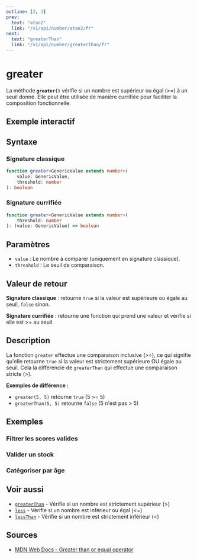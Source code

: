```yaml
---
outline: [2, 3]
prev:
  text: "atan2"
  link: "/v1/api/number/atan2/fr"
next:
  text: "greaterThan"
  link: "/v1/api/number/greaterThan/fr"
---
```


# greater

La méthode **`greater()`** vérifie si un nombre est supérieur ou égal (>=) à un seuil donné. Elle peut être utilisée de manière currifiée pour faciliter la composition fonctionnelle.

## Exemple interactif

<MonacoTSEditor
  src="/v1/api/number/greater/examples/tryout.doc.ts"
  majorVersion="v1"
  height="200px"
/>

## Syntaxe

### Signature classique

```typescript
function greater<GenericValue extends number>(
	value: GenericValue,
	threshold: number
): boolean
```

### Signature currifiée

```typescript
function greater<GenericValue extends number>(
	threshold: number
): (value: GenericValue) => boolean
```

## Paramètres

- `value` : Le nombre à comparer (uniquement en signature classique).
- `threshold` : Le seuil de comparaison.

## Valeur de retour

**Signature classique** : retourne `true` si la valeur est supérieure ou égale au seuil, `false` sinon.

**Signature currifiée** : retourne une fonction qui prend une valeur et vérifie si elle est >= au seuil.

## Description

La fonction `greater` effectue une comparaison inclusive (>=), ce qui signifie qu'elle retourne `true` si la valeur est strictement supérieure OU égale au seuil. Cela la différencie de `greaterThan` qui effectue une comparaison stricte (>).

**Exemples de différence :**
- `greater(5, 5)` retourne `true` (5 >= 5)
- `greaterThan(5, 5)` retourne `false` (5 n'est pas > 5)

## Exemples

### Filtrer les scores valides

<MonacoTSEditor
  	src="/v1/api/number/greater/examples/filterValidScores.doc.ts"
  	majorVersion="v1"
	height="300px"
/>

### Valider un stock

<MonacoTSEditor
  	src="/v1/api/number/greater/examples/validateStock.doc.ts"
  	majorVersion="v1"
	height="800px"
/>

### Catégoriser par âge

<MonacoTSEditor
  	src="/v1/api/number/greater/examples/categorizeByAge.doc.ts"
  	majorVersion="v1"
	height="500px"
/>

## Voir aussi

- [`greaterThan`](/v1/api/number/greaterThan/fr) - Vérifie si un nombre est strictement supérieur (>)
- [`less`](/v1/api/number/less/fr) - Vérifie si un nombre est inférieur ou égal (<=)
- [`lessThan`](/v1/api/number/lessThan/fr) - Vérifie si un nombre est strictement inférieur (<)

## Sources

- [MDN Web Docs - Greater than or equal operator](https://developer.mozilla.org/fr/docs/Web/JavaScript/Reference/Operators/Greater_than_or_equal)

